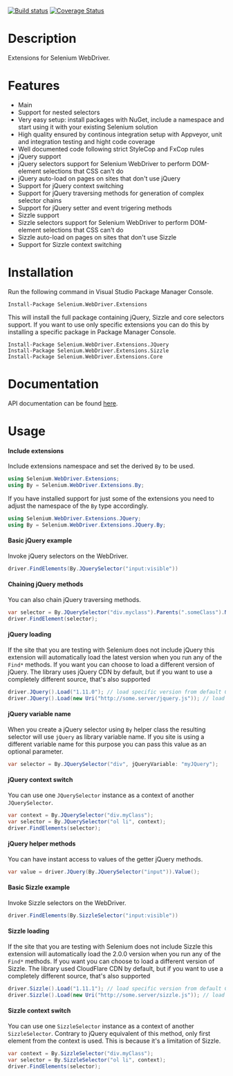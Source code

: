 [![Build status](https://ci.appveyor.com/api/projects/status/xva7kjm1lyi3fqcu)](https://ci.appveyor.com/project/RaYell/selenium-helpers)
[![Coverage Status](https://coveralls.io/repos/RaYell/selenium-webdriver-extensions/badge.svg?branch=master)](https://coveralls.io/r/RaYell/selenium-webdriver-extensions?branch=master)

# Description
Extensions for Selenium WebDriver.

# Features
* Main
 * Support for nested selectors
 * Very easy setup: install packages with NuGet, include a namespace and start using it with your existing Selenium solution
 * High quality ensured by continous integration setup with Appveyor, unit and integration testing and hight code coverage
 * Well documented code following strict StyleCop and FxCop rules
* jQuery support
 * jQuery selectors support for Selenium WebDriver to perform DOM-element selections that CSS can't do
 * jQuery auto-load on pages on sites that don't use jQuery
 * Support for jQuery context switching
 * Support for jQuery traversing methods for generation of complex selector chains
 * Support for jQuery setter and event trigering methods
* Sizzle support
 * Sizzle selectors support for Selenium WebDriver to perform DOM-element selections that CSS can't do
 * Sizzle auto-load on pages on sites that don't use Sizzle
 * Support for Sizzle context switching

# Installation
Run the following command in Visual Studio Package Manager Console.
```posh
Install-Package Selenium.WebDriver.Extensions
```

This will install the full package containing jQuery, Sizzle and core selectors support. If you want to use only specific extensions you can do this by installing a specific package in Package Manager Console.

```posh
Install-Package Selenium.WebDriver.Extensions.JQuery
Install-Package Selenium.WebDriver.Extensions.Sizzle
Install-Package Selenium.WebDriver.Extensions.Core
```

# Documentation
API documentation can be found [here](https://rayell.github.io/selenium-webdriver-extensions/api).

# Usage

#### Include extensions
Include extensions namespace and set the derived `By` to be used.
```csharp
using Selenium.WebDriver.Extensions;
using By = Selenium.WebDriver.Extensions.By;
```

If you have installed support for just some of the extensions you need to adjust the namespace of the `By` type accordingly.

```csharp
using Selenium.WebDriver.Extensions.JQuery;
using By = Selenium.WebDriver.Extensions.JQuery.By;
```

#### Basic jQuery example
Invoke jQuery selectors on the WebDriver.
```csharp
driver.FindElements(By.JQuerySelector("input:visible"))
```

#### Chaining jQuery methods
You can also chain jQuery traversing methods.
```csharp
var selector = By.JQuerySelector("div.myclass").Parents(".someClass").NextAll();
driver.FindElement(selector);
```

#### jQuery loading
If the site that you are testing with Selenium does not include jQuery this extension will automatically load the latest version when you run any of the `Find*` methods. If you want you can choose to load a different version of jQuery. The library uses jQuery CDN by default, but if you want to use a completely different source, that's also supported

```csharp
driver.JQuery().Load("1.11.0"); // load specific version from default CDN
driver.JQuery().Load(new Uri("http://some.server/jquery.js")); // load a library from other source
```

#### jQuery variable name
When you create a jQuery selector using `By` helper class the resulting selector will use `jQuery` as library variable name. If you site is using a different variable name for this purpose you can pass this value as an optional parameter.

```csharp
var selector = By.JQuerySelector("div", jQueryVariable: "myJQuery");
```

#### jQuery context switch
You can use one `JQuerySelector` instance as a context of another `JQuerySelector`.

```csharp
var context = By.JQuerySelector("div.myClass");
var selector = By.JQuerySelector("ol li", context);
driver.FindElements(selector);
```

#### jQuery helper methods
You can have instant access to values of the getter jQuery methods.

```csharp
var value = driver.JQuery(By.JQuerySelector("input")).Value();
```

#### Basic Sizzle example
Invoke Sizzle selectors on the WebDriver.
```csharp
driver.FindElements(By.SizzleSelector("input:visible"))
```

#### Sizzle loading
If the site that you are testing with Selenium does not include Sizzle this extension will automatically load the 2.0.0 version when you run any of the `Find*` methods. If you want you can choose to load a different version of Sizzle. The library used CloudFlare CDN by default, but if you want to use a completely different source, that's also supported

```csharp
driver.Sizzle().Load("1.11.1"); // load specific version from default CDN
driver.Sizzle().Load(new Uri("http://some.server/sizzle.js")); // load a library from other source
```

#### Sizzle context switch
You can use one `SizzleSelector` instance as a context of another `SizzleSelector`. Contrary to jQuery equivalent of this method, only first element from the context is used. This is because it's a limitation of Sizzle.

```csharp
var context = By.SizzleSelector("div.myClass");
var selector = By.SizzleSelector("ol li", context);
driver.FindElements(selector);
```
